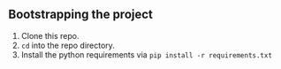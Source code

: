 ## Bootstrapping the project
1. Clone this repo.
1. `cd` into the repo directory.
1. Install the python requirements via `pip install -r requirements.txt`
